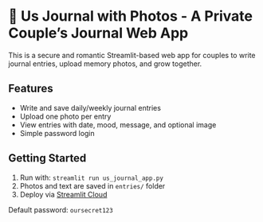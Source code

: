 # 💖 Us Journal with Photos - A Private Couple’s Journal Web App

This is a secure and romantic Streamlit-based web app for couples to write journal entries, upload memory photos, and grow together.

## Features
- Write and save daily/weekly journal entries
- Upload one photo per entry
- View entries with date, mood, message, and optional image
- Simple password login

## Getting Started
1. Run with: `streamlit run us_journal_app.py`
2. Photos and text are saved in `entries/` folder
3. Deploy via [Streamlit Cloud](https://streamlit.io/cloud)

Default password: `oursecret123`